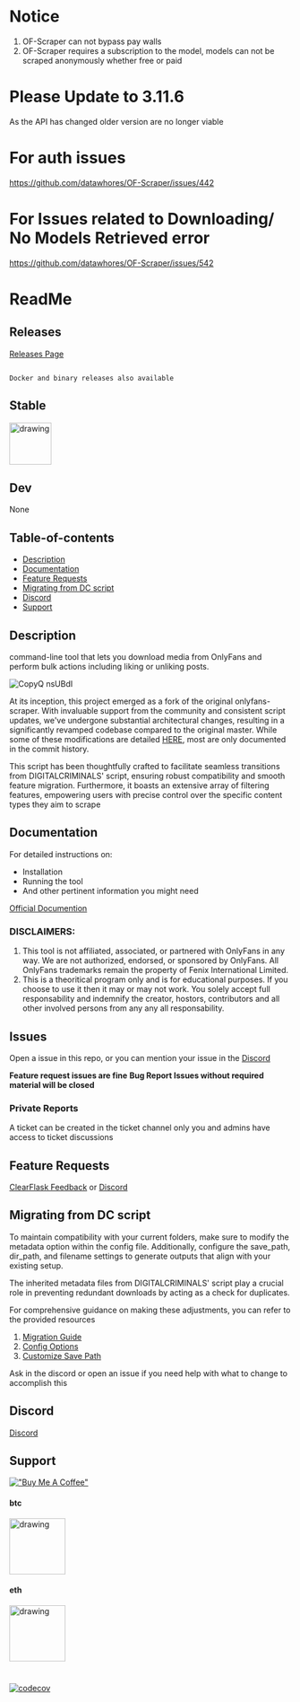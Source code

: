 # Notice

1. OF-Scraper can not bypass pay walls
2. OF-Scraper requires a subscription to the model, models can not be scraped anonymously whether free or paid

# Please Update to 3.11.6

As the API has changed older version are no longer viable

# For auth issues

https://github.com/datawhores/OF-Scraper/issues/442

# For Issues related to Downloading/ No Models Retrieved error
https://github.com/datawhores/OF-Scraper/issues/542

# ReadMe

## Releases

[Releases Page](https://pypi.org/project/ofscraper/#history)

```Text

Docker and binary releases also available
```

## Stable

<div style="display: inline-block">
<a href="https://pypi.org/project/ofscraper/">
<img src="https://img.shields.io/pypi/v/ofscraper.svg?color=dark_green&label=Stable-Release" alt="drawing" style="height:75px"/>
</div>
</a>

## Dev

None

## Table-of-contents

- [Description](#description)
- [Documentation](#documentation)
- [Feature Requests](#feature-requests)
- [Migrating from DC script](#migrating-from-dc-script)
- [Discord](#discord)
- [Support](#support)

## Description

command-line tool that lets you download media from OnlyFans and perform bulk actions including liking or unliking posts.

![CopyQ nsUBdI](https://user-images.githubusercontent.com/67020411/227816586-fb685959-cd3f-45af-adea-14773b7154f9.png)

At its inception, this project emerged as a fork of the original onlyfans-scraper. With invaluable support from the community and consistent script updates, we've undergone substantial architectural changes, resulting in a significantly revamped codebase compared to the original master. While some of these modifications are detailed [HERE](https://github.com/datawhores/OF-Scraper/blob/main/CHANGES.md), most are only documented in the commit history.

This script has been thoughtfully crafted to facilitate seamless transitions from DIGITALCRIMINALS' script, ensuring robust compatibility and smooth feature migration. Furthermore, it boasts an extensive array of filtering features, empowering users with precise control over the specific content types they aim to scrape

## Documentation

For detailed instructions on:

- Installation
- Running the tool
- And other pertinent information you might need

[Official Documention](https://of-scraper.gitbook.io/of-scraper)

<h3>DISCLAIMERS:</h3>
<ol>
    <li>
        This tool is not affiliated, associated, or partnered with OnlyFans in any way. We are not authorized, endorsed, or sponsored by OnlyFans. All OnlyFans trademarks remain the property of Fenix International Limited.
    </li>
    <li>
        This is a theoritical program only and is for educational purposes. If you choose to use it then it may or may not work. You solely accept full responsability and indemnify the creator, hostors, contributors and all other involved persons from any any all responsability.
    </li>
</ol>

## Issues

Open a issue in this repo, or you can mention your issue in the [Discord](#discord)

**Feature request issues are fine**
**Bug Report Issues without required material will be closed**

### Private Reports

A ticket can be created in the ticket channel
only you and admins have access to ticket discussions

## Feature Requests

[ClearFlask Feedback](https://ofscraper.clearflask.com/feedback) or [Discord](#discord)

## Migrating from DC script

To maintain compatibility with your current folders, make sure to modify the metadata option within the config file. Additionally, configure the save_path, dir_path, and filename settings to generate outputs that align with your existing setup.

The inherited metadata files from DIGITALCRIMINALS' script play a crucial role in preventing redundant downloads by acting as a check for duplicates.

For comprehensive guidance on making these adjustments, you can refer to the provided resources

1. [Migration Guide](https://of-scraper.gitbook.io/of-scraper/migrating-from-digitalcriminals-script)
2. [Config Options](https://of-scraper.gitbook.io/of-scraper/config-options)
3. [Customize Save Path](https://of-scraper.gitbook.io/of-scraper/config-options/customizing-save-path)

Ask in the discord or open an issue if you need help with what to change to accomplish this

## Discord

[Discord](https://discord.gg/wN7uxEVHRK)

## Support

[!["Buy Me A Coffee"](https://www.buymeacoffee.com/assets/img/custom_images/orange_img.png)](https://www.buymeacoffee.com/datawhores)

<div>
      <h4>btc</h4>
    <a href="https://raw.githubusercontent.com/datawhores/OF-Scraper/main/donate/btc">
  <img src="https://github.com/datawhores/OF-Scraper/assets/67020411/c96d0c22-b015-4ffc-b09e-6f246ae10fba" alt="drawing" style="height:100px"/>
    </a>
</div>

<div>
    <h4>eth</h4>
    <a href="https://raw.githubusercontent.com/datawhores/OF-Scraper/main/donate/eth">
  <img src="https://github.com/datawhores/OF-Scraper/assets/67020411/d9df33e9-a8ac-4574-91dd-1cb5a20f7201" alt="drawing" style="height:100px"/>
    </a>
</div>

#

[![codecov](https://codecov.io/gh/datawhores/OF-Scraper/branch/main/graph/badge.svg?token=U1F1PQ7LGM)](https://codecov.io/gh/datawhores/OF-Scraper)
